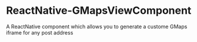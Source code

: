 # ReactNative-GMapsViewComponent
A ReactNative component which allows you to generate a custome GMaps iframe for any post address
